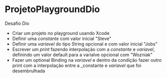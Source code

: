 # ProjetoPlaygroundDio

Desafio Dio

- Criar um projeto no playground usando Xcode
- Definir uma _constante_ com valor inicial "Steve"
- Definir uma _variavel_ do tipo String opcional e com valor inicial "Jobs"
- Escrever um _print_ fazendo interpolação com a _constante_ e _variavel_, definindo um valor default para a varialve opcional com "Wozniak"
- Fazer um optional Binding na _variavel_ e dentro da condição fazer outro print com a interpolação entre a _constante e _variavel_ que foi desembrulhada 



